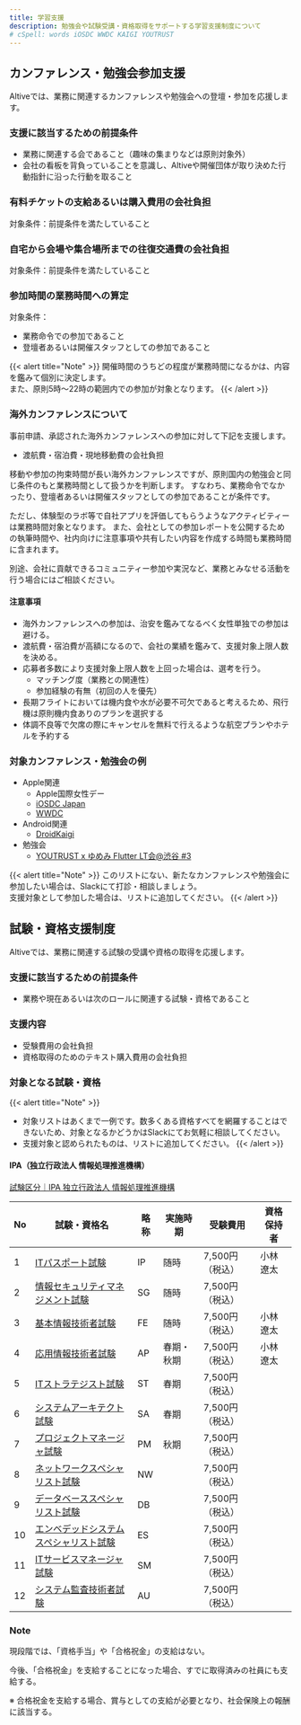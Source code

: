 ```yaml
---
title: 学習支援
description: 勉強会や試験受講・資格取得をサポートする学習支援制度について
# cSpell: words iOSDC WWDC KAIGI YOUTRUST
---
```


## カンファレンス・勉強会参加支援

Altiveでは、業務に関連するカンファレンスや勉強会への登壇・参加を応援します。

### 支援に該当するための前提条件

- 業務に関連する会であること（趣味の集まりなどは原則対象外）
- 会社の看板を背負っていることを意識し、Altiveや開催団体が取り決めた行動指針に沿った行動を取ること

### 有料チケットの支給あるいは購入費用の会社負担

対象条件：前提条件を満たしていること

### 自宅から会場や集合場所までの往復交通費の会社負担

対象条件：前提条件を満たしていること

### 参加時間の業務時間への算定

対象条件：
- 業務命令での参加であること
- 登壇者あるいは開催スタッフとしての参加であること

{{< alert title="Note" >}}
開催時間のうちどの程度が業務時間になるかは、内容を鑑みて個別に決定します。<br>
また、原則5時〜22時の範囲内での参加が対象となります。
{{< /alert >}}

### 海外カンファレンスについて

事前申請、承認された海外カンファレンスへの参加に対して下記を支援します。

- 渡航費・宿泊費・現地移動費の会社負担

移動や参加の拘束時間が長い海外カンファレンスですが、原則国内の勉強会と同じ条件のもと業務時間として扱うかを判断します。
すなわち、業務命令でなかったり、登壇者あるいは開催スタッフとしての参加であることが条件です。

ただし、体験型のラボ等で自社アプリを評価してもらうようなアクティビティーは業務時間対象となります。
また、会社としての参加レポートを公開するための執筆時間や、社内向けに注意事項や共有したい内容を作成する時間も業務時間に含まれます。

別途、会社に貢献できるコミュニティー参加や実況など、業務とみなせる活動を行う場合にはご相談ください。

#### 注意事項

- 海外カンファレンスへの参加は、治安を鑑みてなるべく女性単独での参加は避ける。
- 渡航費・宿泊費が高額になるので、会社の業績を鑑みて、支援対象上限人数を決める。
- 応募者多数により支援対象上限人数を上回った場合は、選考を行う。
  - マッチング度（業務との関連性）
  - 参加経験の有無（初回の人を優先）
- 長期フライトにおいては機内食や水が必要不可欠であると考えるため、飛行機は原則機内食ありのプランを選択する
- 体調不良等で欠席の際にキャンセルを無料で行えるような航空プランやホテルを予約する

### 対象カンファレンス・勉強会の例

- Apple関連
  - Apple国際女性デー
  - [iOSDC Japan](https://iosdc.jp/)
  - [WWDC](https://developer.apple.com/jp/)
- Android関連
  - [DroidKaigi](https://droidkaigi.jp/)
- 勉強会
  - [YOUTRUST x ゆめみ Flutter LT会@渋谷 #3](https://yumemi.connpass.com/event/294763/)

{{< alert title="Note" >}}
このリストにない、新たなカンファレンスや勉強会に参加したい場合は、Slackにて打診・相談しましょう。<br>
支援対象として参加した場合は、リストに追加してください。
{{< /alert >}}

## 試験・資格支援制度

Altiveでは、業務に関連する試験の受講や資格の取得を応援します。

### 支援に該当するための前提条件

- 業務や現在あるいは次のロールに関連する試験・資格であること

### 支援内容

- 受験費用の会社負担
- 資格取得のためのテキスト購入費用の会社負担

### 対象となる試験・資格

{{< alert title="Note" >}}
- 対象リストはあくまで一例です。数多くある資格すべてを網羅することはできないため、対象となるかどうかはSlackにてお気軽に相談してください。
- 支援対象と認められたものは、リストに追加してください。
{{< /alert >}}

#### IPA（独立行政法人 情報処理推進機構）

[試験区分｜IPA 独立行政法人 情報処理推進機構](https://www.ipa.go.jp/shiken/kubun/)

| No  | 試験・資格名                                                                         | 略称 | 実施時期   | 受験費用        | 資格保持者 |
| --- | ------------------------------------------------------------------------------------ | ---- | ---------- | --------------- | ---------- |
| 1   | [ITパスポート試験](https://www.ipa.go.jp/shiken/kubun/ip.html)                       | IP   | 随時       | 7,500円（税込） | 小林遼太   |
| 2   | [情報セキュリティマネジメント試験](https://www.ipa.go.jp/shiken/kubun/sg.html)       | SG   | 随時       | 7,500円（税込） |            |
| 3   | [基本情報技術者試験](https://www.ipa.go.jp/shiken/kubun/fe.html)                     | FE   | 随時       | 7,500円（税込） | 小林遼太   |
| 4   | [応用情報技術者試験](https://www.ipa.go.jp/shiken/kubun/ap.html)                     | AP   | 春期・秋期 | 7,500円（税込） | 小林遼太   |
| 5   | [ITストラテジスト試験](https://www.ipa.go.jp/shiken/kubun/st.html)                   | ST   | 春期       | 7,500円（税込） |            |
| 6   | [システムアーキテクト試験](https://www.ipa.go.jp/shiken/kubun/sa.html)               | SA   | 春期       | 7,500円（税込） |            |
| 7   | [プロジェクトマネージャ試験](https://www.ipa.go.jp/shiken/kubun/pm.html)             | PM   | 秋期       | 7,500円（税込） |            |
| 8   | [ネットワークスペシャリスト試験](https://www.ipa.go.jp/shiken/kubun/nw.html)         | NW   |            | 7,500円（税込） |            |
| 9   | [データベーススペシャリスト試験](https://www.ipa.go.jp/shiken/kubun/db.html)         | DB   |            | 7,500円（税込） |            |
| 10  | [エンベデッドシステムスペシャリスト試験](https://www.ipa.go.jp/shiken/kubun/es.html) | ES   |            | 7,500円（税込） |            |
| 11  | [ITサービスマネージャ試験](https://www.ipa.go.jp/shiken/kubun/sm.html)               | SM   |            | 7,500円（税込） |            |
| 12  | [システム監査技術者試験](https://www.ipa.go.jp/shiken/kubun/au.html)                 | AU   |            | 7,500円（税込） |            |

### Note
現段階では、「資格手当」や「合格祝金」の支給はない。

今後、「合格祝金」を支給することになった場合、すでに取得済みの社員にも支給する。

※ 合格祝金を支給する場合、賞与としての支給が必要となり、社会保険上の報酬に該当する。